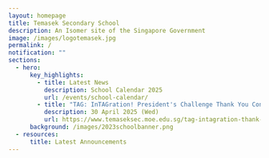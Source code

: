 ```yaml
---
layout: homepage
title: Temasek Secondary School
description: An Isomer site of the Singapore Government
image: /images/logotemasek.jpg
permalink: /
notification: ""
sections:
  - hero:
      key_highlights:
        - title: Latest News
          description: School Calendar 2025
          url: /events/school-calendar/
        - title: "TAG: InTAGration! President's Challenge Thank You Concert"
          description: 30 April 2025 (Wed)
          url: https://www.temaseksec.moe.edu.sg/tag-intagration-thank-you-concert-for-president-s-challenge/
      background: /images/2023schoolbanner.png
  - resources:
      title: Latest Announcements
---
```

